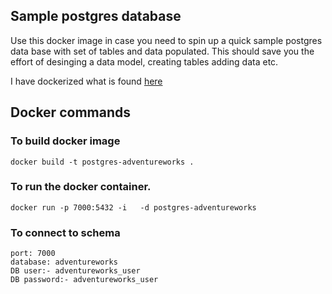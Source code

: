 ## Sample postgres database 

Use this docker image in case you need to spin up a quick sample postgres data base with set of tables and data populated. This should save you the effort of desinging a data model, creating tables adding data etc.

I have dockerized what is found [here](https://github.com/morenoh149/postgresDBSamples)

## Docker commands

### To build docker image

```
docker build -t postgres-adventureworks .
```
### To run the docker container.

```unix
docker run -p 7000:5432 -i   -d postgres-adventureworks
```

### To connect to schema

```
port: 7000
database: adventureworks
DB user:- adventureworks_user
DB password:- adventureworks_user
```